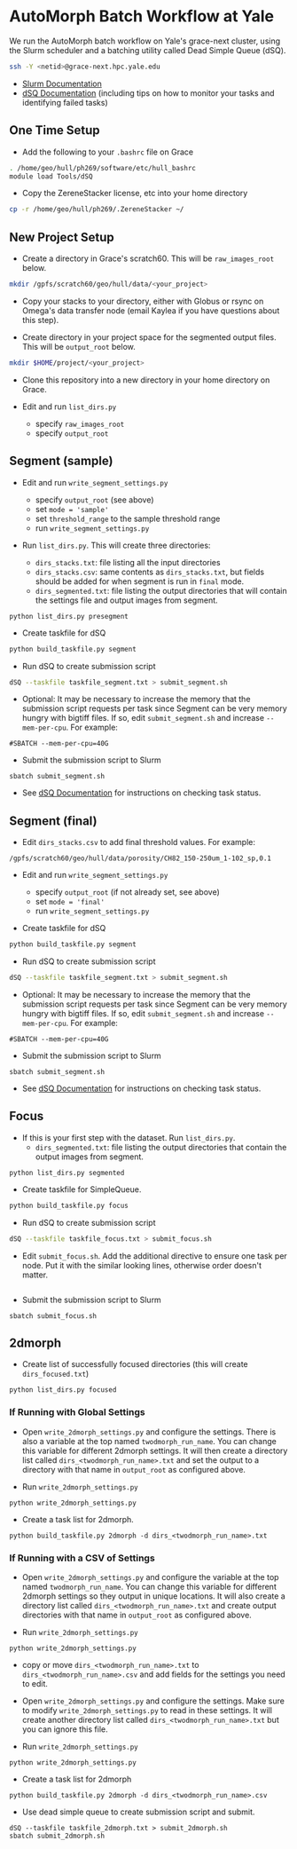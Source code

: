 # AutoMorph Batch Workflow at Yale

We run the AutoMorph batch workflow on Yale's grace-next cluster, using the Slurm scheduler and a batching utility called Dead Simple Queue (dSQ).

```bash
ssh -Y <netid>@grace-next.hpc.yale.edu
```

- [Slurm Documentation](http://research.computing.yale.edu/support/hpc/user-guide/slurm)
- [dSQ Documentation](http://research.computing.yale.edu/support/hpc/user-guide/dead-simple-queue) (including tips on how to monitor your tasks and identifying failed tasks)

## One Time Setup

- Add the following to your `.bashrc` file on Grace

```bash
. /home/geo/hull/ph269/software/etc/hull_bashrc
module load Tools/dSQ
```
- Copy the ZereneStacker license, etc into your home directory

```bash
cp -r /home/geo/hull/ph269/.ZereneStacker ~/
```

## New Project Setup

- Create a directory in Grace's scratch60. This will be `raw_images_root` below.

```bash
mkdir /gpfs/scratch60/geo/hull/data/<your_project>
```

- Copy your stacks to your directory, either with Globus or rsync on Omega's data transfer node (email Kaylea if you have questions about this step).

- Create directory in your project space for the segmented output files. This will be `output_root` below.

```bash
mkdir $HOME/project/<your_project>
```

- Clone this repository into a new directory in your home directory on Grace.

- Edit and run `list_dirs.py`
    - specify `raw_images_root`
    - specify `output_root`

## Segment (sample)

- Edit and run `write_segment_settings.py`
    - specify `output_root` (see above)
    - set `mode = 'sample'`
    - set `threshold_range` to the sample threshold range
    - run `write_segment_settings.py`

- Run `list_dirs.py`. This will create three directories:
    - `dirs_stacks.txt`: file listing all the input directories
    - `dirs_stacks.csv`: same contents as `dirs_stacks.txt`, but fields should be added for when segment is run in `final` mode.
    - `dirs_segmented.txt`: file listing the output directories that will contain the settings file and output images from segment.

```
python list_dirs.py presegment    
```

- Create taskfile for dSQ

```bash
python build_taskfile.py segment
```

- Run dSQ to create submission script

```bash
dSQ --taskfile taskfile_segment.txt > submit_segment.sh
```

- Optional: It may be necessary to increase the memory that the submission script requests per task since Segment can be very memory hungry with bigtiff files. If so, edit `submit_segment.sh` and increase `--mem-per-cpu`. For example:

```
#SBATCH --mem-per-cpu=40G
```

- Submit the submission script to Slurm

```
sbatch submit_segment.sh
```

- See [dSQ Documentation](http://research.computing.yale.edu/support/hpc/user-guide/dead-simple-queue) for instructions on checking task status.

## Segment (final)

- Edit `dirs_stacks.csv` to add final threshold values. For example:

```
/gpfs/scratch60/geo/hull/data/porosity/CH82_150-250um_1-102_sp,0.1
```

- Edit and run `write_segment_settings.py`
    - specify `output_root` (if not already set, see above)
    - set `mode = 'final'`
    - run `write_segment_settings.py`

- Create taskfile for dSQ

```bash
python build_taskfile.py segment
```

- Run dSQ to create submission script

```bash
dSQ --taskfile taskfile_segment.txt > submit_segment.sh
```

- Optional: It may be necessary to increase the memory that the submission script requests per task since Segment can be very memory hungry with bigtiff files. If so, edit `submit_segment.sh` and increase `--mem-per-cpu`. For example:

```
#SBATCH --mem-per-cpu=40G
```

- Submit the submission script to Slurm

```
sbatch submit_segment.sh
```

- See [dSQ Documentation](http://research.computing.yale.edu/support/hpc/user-guide/dead-simple-queue) for instructions on checking task status.

## Focus

- If this is your first step with the dataset. Run `list_dirs.py`. 
    - `dirs_segmented.txt`: file listing the output directories that contain the output images from segment.

```
python list_dirs.py segmented    
```

- Create taskfile for SimpleQueue.

```bash
python build_taskfile.py focus
```

- Run dSQ to create submission script

```bash
dSQ --taskfile taskfile_focus.txt > submit_focus.sh
```

- Edit `submit_focus.sh`. Add the additional directive to ensure one task per node. Put it with the similar looking lines, otherwise order doesn't matter.

```

```

- Submit the submission script to Slurm

```
sbatch submit_focus.sh
```

## 2dmorph

- Create list of successfully focused directories (this will create `dirs_focused.txt`)

```
python list_dirs.py focused
```



### If Running with Global Settings

- Open `write_2dmorph_settings.py` and configure the settings. There is also a variable at the top named `twodmorph_run_name`. You can change this variable for different 2dmorph settings. It will then create a directory list called `dirs_<twodmorph_run_name>.txt` and set the output to a directory with that name in `output_root` as configured above. 

- Run `write_2dmorph_settings.py`

```
python write_2dmorph_settings.py
```

- Create a task list for 2dmorph.

```
python build_taskfile.py 2dmorph -d dirs_<twodmorph_run_name>.txt
```

### If Running with a CSV of Settings

- Open `write_2dmorph_settings.py` and configure the  variable at the top named `twodmorph_run_name`.  You can change this variable for different 2dmorph settings so they output in unique locations. It will also create a directory list called `dirs_<twodmorph_run_name>.txt` and create output directories with that name in `output_root` as configured above. 

- Run `write_2dmorph_settings.py`

```
python write_2dmorph_settings.py
```

- copy or move `dirs_<twodmorph_run_name>.txt` to `dirs_<twodmorph_run_name>.csv` and add fields for the settings you need to edit.

- Open `write_2dmorph_settings.py` and configure the settings. Make sure to modify `write_2dmorph_settings.py` to read in these settings. It will create another directory list called `dirs_<twodmorph_run_name>.txt` but you can ignore this file.

- Run `write_2dmorph_settings.py`

```
python write_2dmorph_settings.py
```

- Create a task list for 2dmorph 

```
python build_taskfile.py 2dmorph -d dirs_<twodmorph_run_name>.csv
```

- Use dead simple queue to create submission script and submit.

```
dSQ --taskfile taskfile_2dmorph.txt > submit_2dmorph.sh
sbatch submit_2dmorph.sh
```

